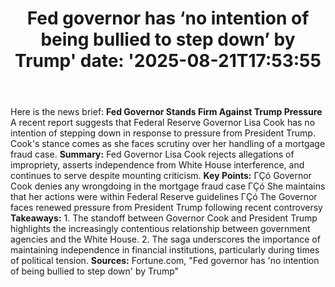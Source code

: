 ﻿---
title: "Fed governor has ‘no intention of being bullied to step down’ by Trump'
date: '2025-08-21T17:53:55"
category: "Markets"
summary: ""
slug: "fed governor has no intention of being bullied to step down "
source_urls:
  - "https://fortune.com/2025/08/21/fed-governor-lisa-cook-bullied-trump-mortgage-fraud/"
seo:
  title: "Fed governor has ‘no intention of being bullied to step down’ by Trump | Hash n Hedge'
  description: '"
  keywords: ["news", "markets", "brief"]
---
Here is the news brief:  **Fed Governor Stands Firm Against Trump Pressure**  A recent report suggests that Federal Reserve Governor Lisa Cook has no intention of stepping down in response to pressure from President Trump. Cook's stance comes as she faces scrutiny over her handling of a mortgage fraud case.  **Summary:** Fed Governor Lisa Cook rejects allegations of impropriety, asserts independence from White House interference, and continues to serve despite mounting criticism.  **Key Points:**  ΓÇó Governor Cook denies any wrongdoing in the mortgage fraud case ΓÇó She maintains that her actions were within Federal Reserve guidelines ΓÇó The Governor faces renewed pressure from President Trump following recent controversy  **Takeaways:**  1. The standoff between Governor Cook and President Trump highlights the increasingly contentious relationship between government agencies and the White House. 2. The saga underscores the importance of maintaining independence in financial institutions, particularly during times of political tension.  **Sources:** Fortune.com, "Fed governor has 'no intention of being bullied to step down' by Trump" 
